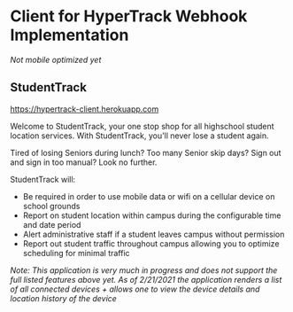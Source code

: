 # Client for HyperTrack Webhook Implementation
*Not mobile optimized yet*
## StudentTrack
https://hypertrack-client.herokuapp.com

Welcome to StudentTrack, your one stop shop for all highschool student location services. With StudentTrack, you'll never lose a student again.

Tired of losing Seniors during lunch? Too many Senior skip days? Sign out and sign in too manual? Look no further.

StudentTrack will:
- Be required in order to use mobile data or wifi on a cellular device on school grounds
- Report on student location within campus during the configurable time and date period
- Alert administrative staff if a student leaves campus without permission
- Report out student traffic throughout campus allowing you to optimize scheduling for minimal traffic

*Note: This application is very much in progress and does not support the full listed features above yet. As of 2/21/2021 the application renders a list of all connected devices + allows one to view the device details and location history of the device*
